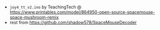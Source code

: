 - `joy4_tt_v2.ino` by TeachingTech @ https://www.printables.com/model/864950-open-source-spacemouse-space-mushroom-remix
- rest from https://github.com/shadow578/SpaceMouseDecoder
